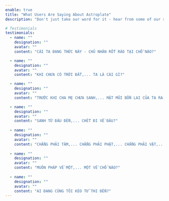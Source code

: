 ```yaml
---
enable: true
title: "What Users Are Saying About Astroplate"
description: "Don't just take our word for it - hear from some of our satisfied users!  Check out some of our testimonials below to see what others are saying about Astroplate."

# Testimonials
testimonials:
  - name: ""
    designation: ""
    avatar: ""
    content: "CÁI TA ĐANG THỨC NÀY - CHỦ NHÂN RỐT RÁO TẠI CHỖ NÀO?"

  - name: ""
    designation: ""
    avatar: ""
    content: "KHI CHƯA CÓ TRỜI ĐẤT,... TA LÀ CÁI GÌ?"

  - name: ""
    designation: ""
    avatar: ""
    content: "TRƯỚC KHI CHA MẸ CHƯA SANH,... MẶT MŨI BỔN LAI CỦA TA RA SAO?"

  - name: ""
    designation: ""
    avatar: ""
    content: "SANH TỪ ĐÂU ĐẾN,... CHẾT ĐI VỀ ĐÂU?"
    
  - name: ""
    designation: ""
    avatar: ""
    content: "CHẲNG PHẢI TÂM,... CHẲNG PHẢI PHẬT,... CHẲNG PHẢI VẬT,... LÀ CÁI GÌ?"
    
  - name: ""
    designation: ""
    avatar: ""
    content: "MUÔN PHÁP VỀ MỘT,... MỘT VỀ CHỔ NÀO?"
    
  - name: ""
    designation: ""
    avatar: ""
    content: "AI ĐANG CÙNG TÔI KÉO TỬ THI ĐẾN?"
---
```

